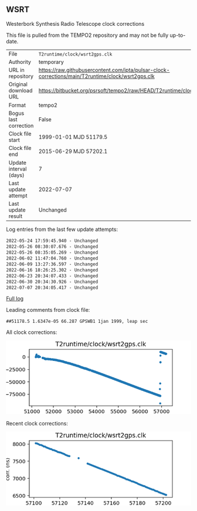 
## WSRT

Westerbork Synthesis Radio Telescope clock corrections

This file is pulled from the TEMPO2 repository and may not be fully up-to-date.

|     |     |
|:--- |:--- |
| File | `T2runtime/clock/wsrt2gps.clk` |
| Authority | temporary |
| URL in repository | <https://raw.githubusercontent.com/ipta/pulsar-clock-corrections/main/T2runtime/clock/wsrt2gps.clk> |
| Original download URL | <https://bitbucket.org/psrsoft/tempo2/raw/HEAD/T2runtime/clock/wsrt2gps.clk> |
| Format | tempo2 |
| Bogus last correction | False |
| Clock file start | 1999-01-01 MJD 51179.5 |
| Clock file end | 2015-06-29 MJD 57202.1 |
| Update interval (days) | 7 |
| Last update attempt | 2022-07-07 |
| Last update result | Unchanged |

Log entries from the last few update attempts:
```
2022-05-24 17:59:45.940 - Unchanged
2022-05-26 08:30:07.676 - Unchanged
2022-05-26 08:35:05.269 - Unchanged
2022-06-02 11:47:04.760 - Unchanged
2022-06-09 13:27:36.597 - Unchanged
2022-06-16 18:26:25.302 - Unchanged
2022-06-23 20:34:07.433 - Unchanged
2022-06-30 20:34:30.926 - Unchanged
2022-07-07 20:34:05.417 - Unchanged
```
[Full log](https://raw.githubusercontent.com/ipta/pulsar-clock-corrections/main/log/T2runtime/clock/wsrt2gps.clk.log)

Leading comments from clock file:

    ##51178.5 1.6347e-05 66.287 GPSWB1 1jan 1999, leap sec



All clock corrections:

![plot of all clock corrections](wsrt2gps.clk.png "All corrections")

Recent clock corrections:

![plot of recent clock corrections](wsrt2gps.clk.short.png "Recent corrections")

